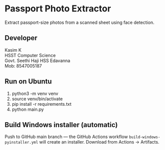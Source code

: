 # Passport Photo Extractor

Extract passport-size photos from a scanned sheet using face detection.

## Developer
Kasim K  
HSST Computer Science  
Govt. Seethi Haji HSS Edavanna  
Mob: 8547005187

## Run on Ubuntu
1. python3 -m venv venv
2. source venv/bin/activate
3. pip install -r requirements.txt
4. python main.py

## Build Windows installer (automatic)
Push to GitHub main branch — the GitHub Actions workflow `build-windows-pyinstaller.yml` will create an installer. Download from Actions → Artifacts.

